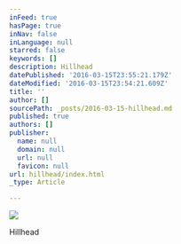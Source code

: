 ```yaml
---
inFeed: true
hasPage: true
inNav: false
inLanguage: null
starred: false
keywords: []
description: Hillhead
datePublished: '2016-03-15T23:55:21.179Z'
dateModified: '2016-03-15T23:54:21.609Z'
title: ''
author: []
sourcePath: _posts/2016-03-15-hillhead.md
published: true
authors: []
publisher:
  name: null
  domain: null
  url: null
  favicon: null
url: hillhead/index.html
_type: Article

---
```

![](https://the-grid-user-content.s3-us-west-2.amazonaws.com/37c69d14-e7bc-4f82-aaea-4828adba4e6f.jpg)

Hillhead
